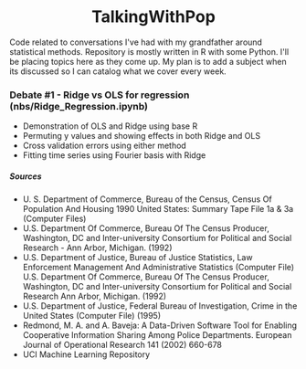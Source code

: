 
# <center>TalkingWithPop</center>
Code related to conversations I've had with my grandfather around statistical methods. Repository is mostly written in R with some Python. I'll be placing topics here as they come up. My plan is to add a subject when its discussed so I can catalog what we cover every week. 

### Debate #1 - Ridge vs OLS for regression (nbs/Ridge_Regression.ipynb)
- Demonstration of OLS and Ridge using base R
- Permuting y values and showing effects in both Ridge and OLS
- Cross validation errors using either method
- Fitting time series using Fourier basis with Ridge

##### Sources

- U. S. Department of Commerce, Bureau of the Census, Census Of Population And Housing 1990 United States: Summary Tape File 1a & 3a (Computer Files)
- U.S. Department Of Commerce, Bureau Of The Census Producer, Washington, DC and Inter-university Consortium for Political and Social Research - Ann Arbor, Michigan. (1992) 
- U.S. Department of Justice, Bureau of Justice Statistics, Law Enforcement Management And Administrative Statistics (Computer File) U.S. Department Of Commerce, Bureau Of The Census Producer, Washington, DC and Inter-university Consortium for Political and Social Research Ann Arbor, Michigan. (1992) 
- U.S. Department of Justice, Federal Bureau of Investigation, Crime in the United States (Computer File) (1995) 
- Redmond, M. A. and A. Baveja: A Data-Driven Software Tool for Enabling Cooperative Information Sharing Among Police Departments. European Journal of Operational Research 141 (2002) 660-678
- UCI Machine Learning Repository